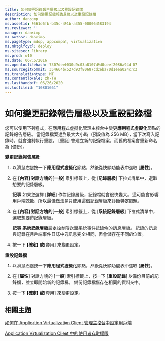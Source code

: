 ```yaml
---
title: 如何變更記錄報告層級以及重設記錄檔
description: 如何變更記錄報告層級以及重設記錄檔
author: dansimp
ms.assetid: 9561d6fb-b35c-491b-a355-000064583194
ms.reviewer: ''
manager: dansimp
ms.author: dansimp
ms.pagetype: mdop, appcompat, virtualization
ms.mktglfcycl: deploy
ms.sitesec: library
ms.prod: w10
ms.date: 06/16/2016
ms.openlocfilehash: 7307dee0030d9c03a8107d9d0ceef2086a94df07
ms.sourcegitcommit: 354664bc527d93f80687cd2eba70d1eea024c7c3
ms.translationtype: MT
ms.contentlocale: zh-TW
ms.lasthandoff: 06/26/2020
ms.locfileid: "10801661"
---
```

# 如何變更記錄報告層級以及重設記錄檔


您可以使用下列程式，在應用程式虛擬化管理主控台中變更**應用程式虛擬化**節點的記錄報告層級。 當記錄檔案達到最大大小時（預設值為 256 MB），當下次寫入記錄時，就會強制執行重設。 [重設] 會建立新的記錄檔案，而舊的檔案會重新命名為 [備份]。

**變更記錄報告層級**

1.  以滑鼠右鍵按一下**應用程式虛擬化**節點，然後從快顯功能表中選取 [**屬性**]。

2.  在 **[內容] 對話方塊的**[**一般**] 索引標籤上，從 [**記錄層級**] 下拉式清單中，選取想要的記錄層級。

    **記事** 如果您選擇 [**詳細**] 作為記錄層級，記錄檔就會很快變大。 這可能會影響用戶端效能，所以最佳做法是只使用這個記錄層級來診斷特定問題。

     

3.  在 **[內容] 對話方塊的**[**一般**] 索引標籤上，從 [**系統記錄層級**] 下拉式清單中，選取想要的記錄層級。

    **記事** **系統記錄層級**設定控制傳送至系統事件記錄條的訊息層級。 記錄的訊息與記錄在用戶端事件日誌中的訊息完全相同，但會儲存在不同的位置。

     

4.  按一下 **[確定]** **或**[套用] 來變更設定。

**重設記錄檔**

1.  以滑鼠右鍵按一下**應用程式虛擬化**節點，然後從快顯功能表中選取 [**屬性**]。

2.  在 [**屬性**] 對話方塊的 [**一般**] 索引標籤上，按一下 [**重設記錄**] 以備份目前的記錄檔，並立即開始新的記錄檔。 備份記錄檔儲存在相同的資料夾中。

3.  按一下 **[確定]** **或**[套用] 來變更設定。

## 相關主題


[如何在 Application Virtualization Client 管理主控台中設定用戶端](how-to-configure-the-client-in-the-application-virtualization-client-management-console.md)

[Application Virtualization Client 中的使用者存取權限](user-access-permissions-in-application-virtualization-client.md)

 

 





